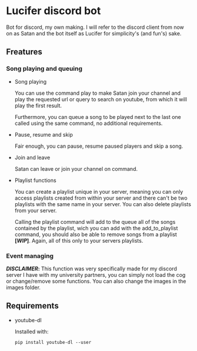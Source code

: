 # Lucifer discord bot
Bot for discord, my own making. I will refer to the discord client from now on as Satan and the bot itself as Lucifer for simplicity's (and fun's) sake.

## Freatures

### Song playing and queuing

+ Song playing

   You can use the command play to make Satan join your channel and play the requested url or query to search on youtube, from which it will play the first result.
   
   Furthermore, you can queue a song to be played next to the last one called using the same command, no additional requirements.
   
+ Pause, resume and skip

   Fair enough, you can pause, resume paused players and skip a song.
   
+ Join and leave

   Satan can leave or join your channel on command.

+ Playlist functions

   You can create a playlist unique in your server, meaning you can only access playlists created from within your server and there can't be two playlists with the same name in your server. You can also delete playlists from your server.
   
   Calling the playlist command will add to the queue all of the songs contained by the playlist, wich you can add with the add_to_playlist command, you should also be able to remove songs from a playlist **[_WIP_]**. Again, all of this only to your servers playlists.
   
### Event managing
**_DISCLAIMER_:** This function was very specifically made for my discord server I have with my university partners, you can simply not load the cog or change/remove some functions. You can also change the images in the images folder.

## Requirements

+ youtube-dl

   Installed with:
   
   ``` pip install youtube-dl --user ```
